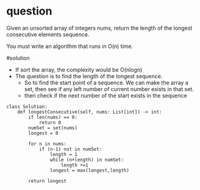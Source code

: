 # question

Given an unsorted array of integers nums, return the length of the longest consecutive elements sequence.

You must write an algorithm that runs in O(n) time.


#solution

- If sort the array, the complexity would be O(nlogn)
- The question is to find the length of the longest sequence. 
  - So to find the start point of a sequence. We can make the array a set, then see if any left number of current number exists in that set.
  - then check if the next number of the start exists in the sequence
```
class Solution:
    def longestConsecutive(self, nums: List[int]) -> int:
        if len(nums) == 0:
            return 0
        numSet = set(nums)
        longest = 0

        for n in nums:
            if (n-1) not in numSet:
                length = 1
                while (n+length) in numSet:
                    length +=1
                longest = max(longest,length)  
        
        return longest
```

